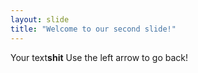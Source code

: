 ```yaml
---
layout: slide
title: "Welcome to our second slide!"
---
```

Your text**shit**
Use the left arrow to go back!
